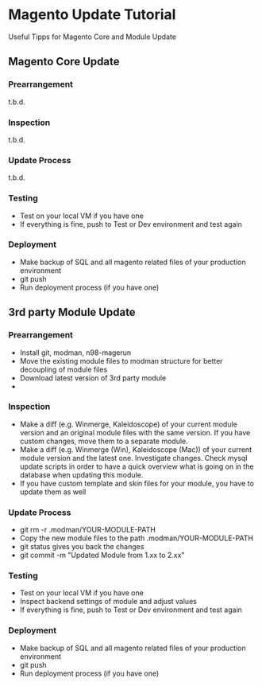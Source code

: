 # Magento Update Tutorial
Useful Tipps for Magento Core and Module Update

## Magento Core Update
### Prearrangement
t.b.d.
### Inspection
t.b.d.
### Update Process
t.b.d.

### Testing
* Test on your local VM if you have one
* If everything is fine, push to Test or Dev environment and test again

### Deployment
* Make backup of SQL and all magento related files of your production environment
* git push
* Run deployment process (if you have one)

## 3rd party Module Update
### Prearrangement
* Install git, modman, n98-magerun
* Move the existing module files to modman structure for better decoupling of module files
* Download latest version of 3rd party module
* 
### Inspection
* Make a diff (e.g. Winmerge, Kaleidoscope) of your current module version and an original module files with the same version. If you have custom changes, move them to a separate module.
* Make a diff (e.g. Winmerge (Win), Kaleidoscope (Mac)) of your current module version and the latest one. Investigate changes. Check mysql update scripts in order to have a quick overview what is going on in the database when updating this module.
* If you have custom template and skin files for your module, you have to update them as well

### Update Process

* git rm -r .modman/YOUR-MODULE-PATH
* Copy the new module files to the path .modman/YOUR-MODULE-PATH
* git status gives you back the changes
* git commit -m "Updated Module from 1.xx to 2.xx"

### Testing
* Test on your local VM if you have one
* Inspect backend settings of module and adjust values
* If everything is fine, push to Test or Dev environment and test again

### Deployment
* Make backup of SQL and all magento related files of your production environment
* git push
* Run deployment process (if you have one)
